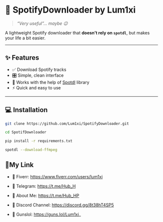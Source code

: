 # 🎵 SpotifyDownloader by Lum1xi

> *“Very useful”… maybe 😉*

A lightweight Spotify downloader that **doesn’t rely on `spotdl`**, but makes your life a bit easier.  

---

## ✨ Features

- ✅ Download Spotify tracks  
- 🎛️ Simple, clean interface  
- 🔗 Works with the help of [Spotdl](https://github.com/spotDL/spotify-downloader) library  
- ⚡ Quick and easy to use

---

## 💻 Installation

```bash
git clone https://github.com/Lum1xi/SpotifyDownloader.git

cd SpotifDownloader

pip install -r requirements.txt

spotdl --download-ffmpeg

```
## 🔗My Link

- 🔗 Fiverr: https://www.fiverr.com/users/lum1xi

- 🔗 Telegram: https://t.me/Hub_H

- 🔗 About Me: https://t.me/Hub_HP

- 🔗 Discord Channel: https://discord.gg/8t38hT4SP5

- 🔗 Gunslol: https://guns.lol/Lum1xi_
